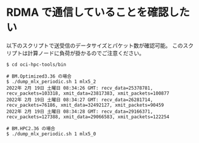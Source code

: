 # RDMA で通信していることを確認したい
以下のスクリプトで送受信のデータサイズとパケット数が確認可能。
このスクリプトは計算ノードに負荷が掛かるのでご注意ください。
```
$ cd oci-hpc-tools/bin

# BM.Optimized3.36 の場合
$ ./dump_mlx_periodic.sh 1 mlx5_2
2022年 2月 19日 土曜日 08:34:26 GMT: recv_data=25378781, recv_packets=103318, xmit_data=23817383, xmit_packets=100877
2022年 2月 19日 土曜日 08:34:27 GMT: recv_data=26281714, recv_packets=76186, xmit_data=32492127, xmit_packets=90459
2022年 2月 19日 土曜日 08:34:28 GMT: recv_data=29166371, recv_packets=127388, xmit_data=29066583, xmit_packets=122254

# BM.HPC2.36 の場合
$ ./dump_mlx_periodic.sh 1 mlx5_0
```
